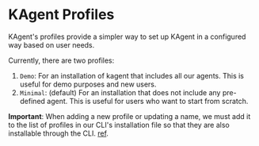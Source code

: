 # KAgent Profiles

KAgent's profiles provide a simpler way to set up KAgent in a configured way based on user needs.

Currently, there are two profiles:
1. `Demo`: For an installation of kagent that includes all our agents. This is useful for demo purposes and new users.
2. `Minimal`: (default) For an installation that does not include any pre-defined agent. This is useful for users who want to start from scratch.

**Important**: When adding a new profile or updating a name, we must add it to the list of profiles in our CLI's installation file so that they are also installable through the CLI. [ref](../../../../go/cli/internal/cli/install.go).
